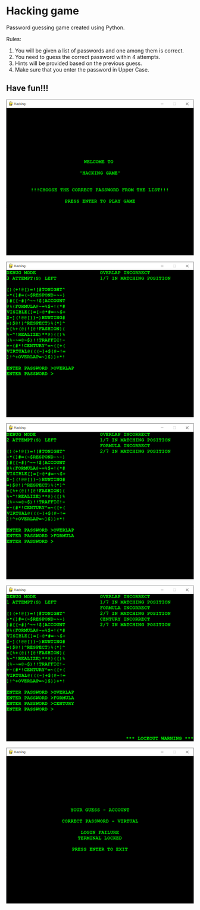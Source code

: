 # Hacking game

Password guessing game created using Python.

Rules:
  1. You will be given a list of passwords and one among them is correct.
  2. You need to guess the correct password within 4 attempts.
  3. Hints will be provided based on the previous guess.
  4. Make sure that you enter the password in Upper Case.

## <strong>Have fun!!! </strong>



![Welcome](https://github.com/sanjana707/Hacking_game/blob/main/Snaps/Welcome.PNG)

![List of passwords and attemp 1](https://github.com/sanjana707/Hacking_game/blob/main/Snaps/2.PNG)

![List of passwords and attemp 2](https://github.com/sanjana707/Hacking_game/blob/main/Snaps/3.PNG)

![List of passwords and attemp 3](https://github.com/sanjana707/Hacking_game/blob/main/Snaps/4.PNG)

![Failed attempt](https://github.com/sanjana707/Hacking_game/blob/main/Snaps/5.PNG)
